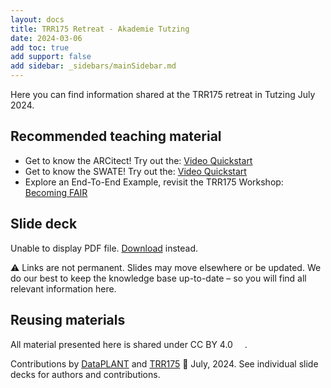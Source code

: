 ```yaml
---
layout: docs
title: TRR175 Retreat - Akademie Tutzing
date: 2024-03-06
add toc: true
add support: false
add sidebar: _sidebars/mainSidebar.md
---
```


Here you can find information shared at the TRR175 retreat in Tutzing July 2024. 

## Recommended teaching material
- Get to know the ARCitect! Try out the: <a href=../../../guides/arcitect_QuickStart_Videos.html target=_blank>Video Quickstart</a>
- Get to know the SWATE! Try out the: <a href=../../../guides/swate_QuickStart_Videos.html target=_blank>Video Quickstart</a>
- Explore an End-To-End Example, revisit the TRR175 Workshop: <a href=../2024-02-13-TRR175-Becoming-FAIR/index.html target=_blank>Becoming FAIR</a>

## Slide deck


<html>
  <body>
    <object data="./2024_INF_Tutzing_presentation_CSB.pdf" type="application/pdf" width="100%" height="500px">
      <p>Unable to display PDF file. <a href="./2024_INF_Tutzing_presentation_CSB.pdf">Download</a> instead.</p>
    </object>
  </body>
</html>


:warning: Links are not permanent. Slides may move elsewhere or be updated. We do our best to keep the knowledge base up-to-date &ndash; so you will find all relevant information here.

## Reusing materials

All material presented here is shared under CC BY 4.0 <a href="https://creativecommons.org/licenses/by/4.0/"><img src="https://mirrors.creativecommons.org/presskit/buttons/88x31/svg/by.svg" style="height:15px"></a>.

Contributions by [DataPLANT](https://nfdi4plants.org/) and [TRR175](https://ceplas.eu) 📆 July, 2024. See individual slide decks for authors and contributions.
